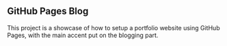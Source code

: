 ## GitHub Pages Blog

This project is a showcase of how to setup a portfolio website using GitHub Pages, with the main accent put on the blogging part.

